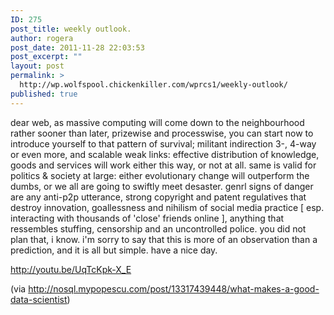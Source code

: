 ```yaml
---
ID: 275
post_title: weekly outlook.
author: rogera
post_date: 2011-11-28 22:03:53
post_excerpt: ""
layout: post
permalink: >
  http://wp.wolfspool.chickenkiller.com/wprcs1/weekly-outlook/
published: true
---
```

dear web, as massive computing will come down to the neighbourhood rather sooner than later, prizewise and processwise, you can start now to introduce yourself to that pattern of survival; militant indirection 3-, 4-way or even more, and scalable weak links: effective distribution of knowledge, goods and services will work either this way, or not at all. same is valid for politics &amp; society at large: either evolutionary change will outperform the dumbs, or we all are going to swiftly meet desaster. genrl signs of danger are any anti-p2p utterance, strong copyright and patent regulatives that destroy innovation, goallessness and nihilism of social media practice [ esp. interacting with thousands of 'close' friends online ], anything that ressembles stuffing, censorship and an uncontrolled police. you did not plan that, i know. i'm sorry to say that this is more of an observation than a prediction, and it is all but simple. have a nice day.

http://youtu.be/UqTcKpk-X_E

(via <a href="http://nosql.mypopescu.com/post/13317439448/what-makes-a-good-data-scientist">http://nosql.mypopescu.com/post/13317439448/what-makes-a-good-data-scientist</a>)